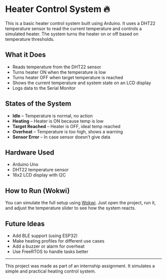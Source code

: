 # Heater Control System 🔥

This is a basic heater control system built using Arduino. It uses a DHT22 temperature sensor to read the current temperature and controls a simulated heater. The system turns the heater on or off based on temperature thresholds.

## What it Does

- Reads temperature from the DHT22 sensor
- Turns heater ON when the temperature is low
- Turns heater OFF when target temperature is reached
- Shows the current temperature and system state on an LCD display
- Logs data to the Serial Monitor

## States of the System

- **Idle** – Temperature is normal, no action
- **Heating** – Heater is ON because temp is low
- **Target Reached** – Heater is OFF, ideal temp reached
- **Overheat** – Temperature is too high, shows a warning
- **Sensor Error** – In case sensor doesn’t give data

## Hardware Used

- Arduino Uno
- DHT22 temperature sensor
- 16x2 LCD display with I2C

## How to Run (Wokwi)

You can simulate the full setup using [Wokwi](https://wokwi.com/). Just open the project, run it, and adjust the temperature slider to see how the system reacts.

## Future Ideas

- Add BLE support (using ESP32)
- Make heating profiles for different use cases
- Add a buzzer or alarm for overheat
- Use FreeRTOS to handle tasks better

---

This project was made as part of an internship assignment. It simulates a simple and practical heating control system.
